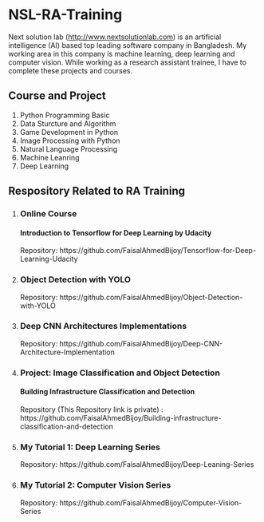 # NSL-RA-Training 
Next solution lab (http://www.nextsolutionlab.com) is an artificial intelligence (AI) based top leading software company in Bangladesh. My working area in this company is machine learning, deep learning and computer vision. While working as a research assistant trainee, I have to complete these projects and courses.

<h2> Course and Project</h2>
<ol>
<li>Python Programming Basic </li>
<li>Data Sturcture and Algorithm</li>
<li>Game Development in Python</li>
<li>Image Processing with Python</li>
<li>Natural Language Processing</li>  
<li>Machine Leanring </li>
<li>Deep Learning</li>
</ol>  


<h2>Respository Related to RA Training</h2>
<ol>

<li>
<h3>Online Course</h3>
<h4>Introduction to Tensorflow for Deep Learning by Udacity </h4> 
Repository: https://github.com/FaisalAhmedBijoy/Tensorflow-for-Deep-Learning-Udacity 
</li>


<li>
<h3>Object Detection with YOLO</h3>
Repository: https://github.com/FaisalAhmedBijoy/Object-Detection-with-YOLO
</li>
  
  <li>
<h3>Deep CNN Architectures Implementations </h3>
Repository: https://github.com/FaisalAhmedBijoy/Deep-CNN-Architecture-Implementation
</li>


<li>
<h3>Project: Image Classification and Object Detection </h3>
<h4>Building Infrastructure Classification and Detection </h4>
Repository (This Repository link is private) : https://github.com/FaisalAhmedBijoy/Building-infrastructure-classification-and-detection 
</li>


<li>
<h3> My Tutorial 1: Deep Learning Series </h3>
Repository: https://github.com/FaisalAhmedBijoy/Deep-Leaning-Series
</li>






<li>
<h3> My Tutorial 2: Computer Vision Series </h3>
Repository: https://github.com/FaisalAhmedBijoy/Computer-Vision-Series 
</li>



</ol>
